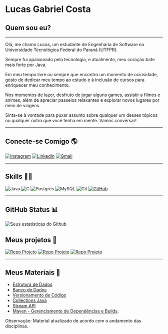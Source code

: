 # Lucas Gabriel Costa

## Quem sou eu?
------

Olá, me chamo Lucas, um estudante de Engenharia de Software na Universidade Tecnológica Federal do Paraná (UTFPR).

Sempre fui apaixonado pela tecnologia, e atualmente, meu coração bate mais forte por Java.

Em meu tempo livre ou sempre que encontro um momento de ociosidade, gosto de dedicar meu tempo ao estudo e à inclusão de cursos para enriquecer meu conhecimento. 

Nos momentos de lazer, desfruto de jogar alguns games, assistir a filmes e animes, além de apreciar passeios relaxantes e explorar novos lugares por meio de viagens.

Sinta-se à vontade para puxar assunto sobre qualquer um desses tópicos ou qualquer outro que você tenha em mente. Vamos conversar!

------

## Conecte-se Comigo 🌎
[![Instagram](https://img.shields.io/badge/Instagram-%23E4405F.svg?style=for-the-badge&logo=Instagram&logoColor=white)](https://www.instagram.com/lucg.exe/) 
[![LinkedIn](https://img.shields.io/badge/linkedin-%230077B5.svg?style=for-the-badge&logo=linkedin&logoColor=white)](https://www.linkedin.com/in/rxluk/)
[![Gmail](https://img.shields.io/badge/Gmail-D14836?style=for-the-badge&logo=gmail&logoColor=white)](mailto:lucasg.exe@gmail.com)

-------

## Skills 🧙‍♂️
![Java](https://img.shields.io/badge/java-%23ED8B00.svg?style=for-the-badge&logo=openjdk&logoColor=white)
![C](https://img.shields.io/badge/c-%2300599C.svg?style=for-the-badge&logo=c&logoColor=white)
![Postgres](https://img.shields.io/badge/postgres-%23316192.svg?style=for-the-badge&logo=postgresql&logoColor=white)
![MySQL](https://img.shields.io/badge/mysql-%2300f.svg?style=for-the-badge&logo=mysql&logoColor=white)
![Git](https://img.shields.io/badge/git-%23F05033.svg?style=for-the-badge&logo=git&logoColor=white)
[![GitHub](https://img.shields.io/badge/GitHub-000?style=for-the-badge&logo=github&logoColor=30A3DC)](https://docs.github.com/)

--------

## GitHub Status 📊
![Seus estatísticas do Github](https://github-readme-stats.vercel.app/api?username=rxluk&show_icons=true&theme=radical)


## Meus projetos 💼
[![Repo Projeto](https://github-readme-stats.vercel.app/api/pin/?username=rxluk&repo=Gerenciamento-de-Transporte-de-Entrega&bg_color=141321&border_color=30A3DC&show_icons=true&icon_color=30A3DC&title_color=fb418c&text_color=a0f1eb)](https://github.com/rxluk/Gerenciamento-de-Transporte-de-Entrega.git)
[![Repo Projeto](https://github-readme-stats.vercel.app/api/pin/?username=rxluk&repo=Gestao-Hotel&bg_color=141321&border_color=30A3DC&show_icons=true&icon_color=30A3DC&title_color=fb418c&text_color=a0f1eb)](https://github.com/rxluk/Gestao-Hotel.git)
[![Repo Projeto](https://github-readme-stats.vercel.app/api/pin/?username=rxluk&repo=Jogo-da-Velha&bg_color=141321&border_color=30A3DC&show_icons=true&icon_color=30A3DC&title_color=fb418c&text_color=a0f1eb)](https://github.com/rxluk/Jogo-da-Velha.git)

--------

## Meus Materiais 📕
* [Estrutura de Dados](https://educaplanner.notion.site/Estrutura-de-Dados-f09214e848194b2d80f186023f82f410?pvs=4)<br>
* [Banco de Dados](https://educaplanner.notion.site/Banco-de-Dados-2-96b2138d6cc44c099b86f4ed56279f3b?pvs=4)<br>
* [Versionamento de Código](https://educaplanner.notion.site/Versionamento-de-C-digo-Git-Github-0769cb0f15a44f2da996be3c300d8661?pvs=4)<br>
* [Collections Java](https://educaplanner.notion.site/Collections-Java-4af7bd4876dc45619678f58b34c05fe7?pvs=4)
* [Stream API](https://educaplanner.notion.site/Stream-API-e6c9c0ecd51e4235ad8411305dfaf0e2?pvs=4)
* [Maven - Gerenciamento de Dependências e Builds](https://educaplanner.notion.site/Maven-c5ee0815a67f453cba4b320fe629ac2f?pvs=4).

Observação: Material atualizado de acordo com o andamento das disciplinas.
